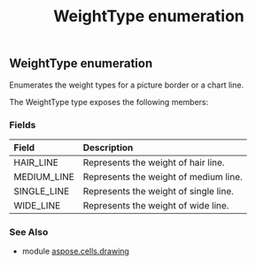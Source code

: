 ﻿---
title: WeightType enumeration
second_title: Aspose.Cells for Python via .NET API References
description: 
type: docs
weight: 1190
url: /aspose.cells.drawing/weighttype/
is_root: false
---

## WeightType enumeration

Enumerates the weight types for a picture border or a chart line.



The WeightType type exposes the following members:

### Fields
| Field | Description |
| :- | :- |
| HAIR_LINE | Represents the weight of hair line. |
| MEDIUM_LINE | Represents the weight of medium line. |
| SINGLE_LINE | Represents the weight of single line. |
| WIDE_LINE | Represents the weight of wide line. |



### See Also
* module [aspose.cells.drawing](..)
